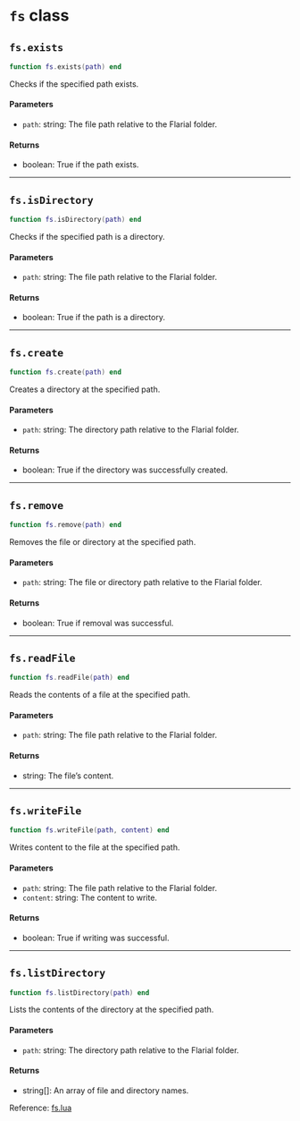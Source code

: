 # `fs` class



## `fs.exists`
```lua
function fs.exists(path) end
```
Checks if the specified path exists.

#### Parameters
- `path`: string: The file path relative to the Flarial folder.
#### Returns
- boolean: True if the path exists.

-----

## `fs.isDirectory`
```lua
function fs.isDirectory(path) end
```
Checks if the specified path is a directory.

#### Parameters
- `path`: string: The file path relative to the Flarial folder.
#### Returns
- boolean: True if the path is a directory.

-----

## `fs.create`
```lua
function fs.create(path) end
```
Creates a directory at the specified path.

#### Parameters
- `path`: string: The directory path relative to the Flarial folder.
#### Returns
- boolean: True if the directory was successfully created.

-----

## `fs.remove`
```lua
function fs.remove(path) end
```
Removes the file or directory at the specified path.

#### Parameters
- `path`: string: The file or directory path relative to the Flarial folder.
#### Returns
- boolean: True if removal was successful.

-----

## `fs.readFile`
```lua
function fs.readFile(path) end
```
Reads the contents of a file at the specified path.

#### Parameters
- `path`: string: The file path relative to the Flarial folder.
#### Returns
- string: The file’s content.

-----

## `fs.writeFile`
```lua
function fs.writeFile(path, content) end
```
Writes content to the file at the specified path.

#### Parameters
- `path`: string: The file path relative to the Flarial folder.
- `content`: string: The content to write.
#### Returns
- boolean: True if writing was successful.

-----

## `fs.listDirectory`
```lua
function fs.listDirectory(path) end
```
Lists the contents of the directory at the specified path.

#### Parameters
- `path`: string: The directory path relative to the Flarial folder.
#### Returns
- string[]: An array of file and directory names.

Reference: [fs.lua](https://github.com/flarialmc/scripting-wiki/tree/main/autocomplete/misc/fs.lua)